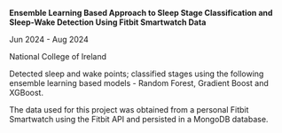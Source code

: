 **Ensemble Learning Based Approach to Sleep Stage Classification and Sleep-Wake Detection Using Fitbit Smartwatch Data**

Jun 2024 - Aug 2024

National College of Ireland

Detected sleep and wake points; classified stages using the following ensemble learning based models - Random Forest, Gradient Boost and XGBoost.

The data used for this project was obtained from a personal Fitbit Smartwatch using the Fitbit API and persisted in a MongoDB database.
